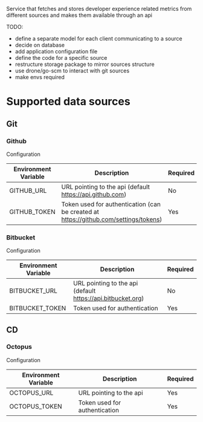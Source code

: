 Service that fetches and stores developer experience related metrics from different sources and makes them available through an api

TODO:
- define a separate model for each client communicating to a source
- decide on database
- add application configuration file
- define the code for a specific source
- restructure storage package to mirror sources structure
- use drone/go-scm to interact with git sources
- make envs required


# Supported data sources

## Git

### Github
Configuration

| Environment Variable | Description                                                                          | Required |
|----------------------|--------------------------------------------------------------------------------------|----------|
| GITHUB_URL           | URL pointing to the api (default https://api.github.com)                             | No       |
| GITHUB_TOKEN         | Token used for authentication (can be created at https://github.com/settings/tokens) | Yes      |

### Bitbucket
Configuration

| Environment Variable | Description                                                 | Required |
|----------------------|-------------------------------------------------------------|----------|
| BITBUCKET_URL        | URL pointing to the api (default https://api.bitbucket.org) | No       |
| BITBUCKET_TOKEN      | Token used for authentication                               | Yes      |

## CD

### Octopus
Configuration

| Environment Variable | Description                   | Required |
|----------------------|-------------------------------|----------|
| OCTOPUS_URL          | URL pointing to the api       | Yes      |
| OCTOPUS_TOKEN        | Token used for authentication | Yes      |